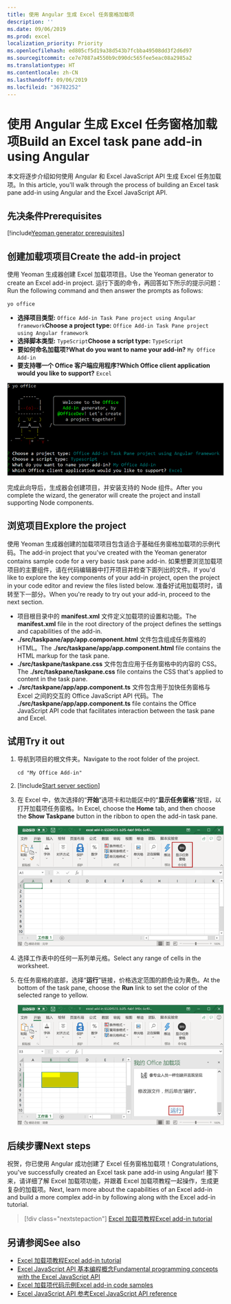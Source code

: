```yaml
---
title: 使用 Angular 生成 Excel 任务窗格加载项
description: ''
ms.date: 09/06/2019
ms.prod: excel
localization_priority: Priority
ms.openlocfilehash: ed805cf5d19a38d543b7fcbba49508dd3f2d6d97
ms.sourcegitcommit: ce7e7087a4550b9c090dc565fee5eac08a2985a2
ms.translationtype: HT
ms.contentlocale: zh-CN
ms.lasthandoff: 09/06/2019
ms.locfileid: "36782252"
---
```

# <a name="build-an-excel-task-pane-add-in-using-angular"></a><span data-ttu-id="89b84-102">使用 Angular 生成 Excel 任务窗格加载项</span><span class="sxs-lookup"><span data-stu-id="89b84-102">Build an Excel task pane add-in using Angular</span></span>

<span data-ttu-id="89b84-103">本文将逐步介绍如何使用 Angular 和 Excel JavaScript API 生成 Excel 任务加载项。</span><span class="sxs-lookup"><span data-stu-id="89b84-103">In this article, you'll walk through the process of building an Excel task pane add-in using Angular and the Excel JavaScript API.</span></span>

## <a name="prerequisites"></a><span data-ttu-id="89b84-104">先决条件</span><span class="sxs-lookup"><span data-stu-id="89b84-104">Prerequisites</span></span>

[!include[Yeoman generator prerequisites](../includes/quickstart-yo-prerequisites.md)]

## <a name="create-the-add-in-project"></a><span data-ttu-id="89b84-105">创建加载项项目</span><span class="sxs-lookup"><span data-stu-id="89b84-105">Create the add-in project</span></span>

<span data-ttu-id="89b84-106">使用 Yeoman 生成器创建 Excel 加载项项目。</span><span class="sxs-lookup"><span data-stu-id="89b84-106">Use the Yeoman generator to create an Excel add-in project.</span></span> <span data-ttu-id="89b84-107">运行下面的命令，再回答如下所示的提示问题：</span><span class="sxs-lookup"><span data-stu-id="89b84-107">Run the following command and then answer the prompts as follows:</span></span>

```command&nbsp;line
yo office
```

- <span data-ttu-id="89b84-108">**选择项目类型:** `Office Add-in Task Pane project using Angular framework`</span><span class="sxs-lookup"><span data-stu-id="89b84-108">**Choose a project type:** `Office Add-in Task Pane project using Angular framework`</span></span>
- <span data-ttu-id="89b84-109">**选择脚本类型:** `TypeScript`</span><span class="sxs-lookup"><span data-stu-id="89b84-109">**Choose a script type:** `TypeScript`</span></span>
- <span data-ttu-id="89b84-110">**要如何命名加载项?**</span><span class="sxs-lookup"><span data-stu-id="89b84-110">**What do you want to name your add-in?**</span></span> `My Office Add-in`
- <span data-ttu-id="89b84-111">**要支持哪一个 Office 客户端应用程序?**</span><span class="sxs-lookup"><span data-stu-id="89b84-111">**Which Office client application would you like to support?**</span></span> `Excel`

![Yeoman 生成器](../images/yo-office-excel-angular-2.png)

<span data-ttu-id="89b84-113">完成此向导后，生成器会创建项目，并安装支持的 Node 组件。</span><span class="sxs-lookup"><span data-stu-id="89b84-113">After you complete the wizard, the generator will create the project and install supporting Node components.</span></span>

## <a name="explore-the-project"></a><span data-ttu-id="89b84-114">浏览项目</span><span class="sxs-lookup"><span data-stu-id="89b84-114">Explore the project</span></span>

<span data-ttu-id="89b84-115">使用 Yeoman 生成器创建的加载项项目包含适合于基础任务窗格加载项的示例代码。</span><span class="sxs-lookup"><span data-stu-id="89b84-115">The add-in project that you've created with the Yeoman generator contains sample code for a very basic task pane add-in.</span></span> <span data-ttu-id="89b84-116">如果想要浏览加载项项目的主要组件，请在代码编辑器中打开项目并检查下面列出的文件。</span><span class="sxs-lookup"><span data-stu-id="89b84-116">If you'd like to explore the key components of your add-in project, open the project in your code editor and review the files listed below.</span></span> <span data-ttu-id="89b84-117">准备好试用加载项时，请转至下一部分。</span><span class="sxs-lookup"><span data-stu-id="89b84-117">When you're ready to try out your add-in, proceed to the next section.</span></span>

- <span data-ttu-id="89b84-118">项目根目录中的 **manifest.xml** 文件定义加载项的设置和功能。</span><span class="sxs-lookup"><span data-stu-id="89b84-118">The **manifest.xml** file in the root directory of the project defines the settings and capabilities of the add-in.</span></span>
- <span data-ttu-id="89b84-119">**./src/taskpane/app/app.component.html** 文件包含组成任务窗格的 HTML。</span><span class="sxs-lookup"><span data-stu-id="89b84-119">The **./src/taskpane/app/app.component.html** file contains the HTML markup for the task pane.</span></span>
- <span data-ttu-id="89b84-120">**./src/taskpane/taskpane.css** 文件包含应用于任务窗格中的内容的 CSS。</span><span class="sxs-lookup"><span data-stu-id="89b84-120">The **./src/taskpane/taskpane.css** file contains the CSS that's applied to content in the task pane.</span></span>
- <span data-ttu-id="89b84-121">**./src/taskpane/app/app.component.ts** 文件包含用于加快任务窗格与 Excel 之间的交互的 Office JavaScript API 代码。</span><span class="sxs-lookup"><span data-stu-id="89b84-121">The **./src/taskpane/app/app.component.ts** file contains the Office JavaScript API code that facilitates interaction between the task pane and Excel.</span></span>

## <a name="try-it-out"></a><span data-ttu-id="89b84-122">试用</span><span class="sxs-lookup"><span data-stu-id="89b84-122">Try it out</span></span>

1. <span data-ttu-id="89b84-123">导航到项目的根文件夹。</span><span class="sxs-lookup"><span data-stu-id="89b84-123">Navigate to the root folder of the project.</span></span>

    ```command&nbsp;line
    cd "My Office Add-in"
    ```

2. [!include[Start server section](../includes/quickstart-yo-start-server-excel.md)] 

3. <span data-ttu-id="89b84-124">在 Excel 中，依次选择的“**开始**”选项卡和功能区中的“**显示任务窗格**”按钮，以打开加载项任务窗格。</span><span class="sxs-lookup"><span data-stu-id="89b84-124">In Excel, choose the **Home** tab, and then choose the **Show Taskpane** button in the ribbon to open the add-in task pane.</span></span>

    ![Excel 加载项按钮](../images/excel-quickstart-addin-3b.png)

4. <span data-ttu-id="89b84-126">选择工作表中的任何一系列单元格。</span><span class="sxs-lookup"><span data-stu-id="89b84-126">Select any range of cells in the worksheet.</span></span>

5. <span data-ttu-id="89b84-127">在任务窗格的底部，选择“**运行**”链接，价格选定范围的颜色设为黄色。</span><span class="sxs-lookup"><span data-stu-id="89b84-127">At the bottom of the task pane, choose the **Run** link to set the color of the selected range to yellow.</span></span>

    ![Excel 加载项](../images/excel-quickstart-addin-3c.png)

## <a name="next-steps"></a><span data-ttu-id="89b84-129">后续步骤</span><span class="sxs-lookup"><span data-stu-id="89b84-129">Next steps</span></span>

<span data-ttu-id="89b84-130">祝贺，你已使用 Angular 成功创建了 Excel 任务窗格加载项！</span><span class="sxs-lookup"><span data-stu-id="89b84-130">Congratulations, you've successfully created an Excel task pane add-in using Angular!</span></span> <span data-ttu-id="89b84-131">接下来，请详细了解 Excel 加载项功能，并跟着 Excel 加载项教程一起操作，生成更复杂的加载项。</span><span class="sxs-lookup"><span data-stu-id="89b84-131">Next, learn more about the capabilities of an Excel add-in and build a more complex add-in by following along with the Excel add-in tutorial.</span></span>

> [!div class="nextstepaction"]
> [<span data-ttu-id="89b84-132">Excel 加载项教程</span><span class="sxs-lookup"><span data-stu-id="89b84-132">Excel add-in tutorial</span></span>](../tutorials/excel-tutorial.md)

## <a name="see-also"></a><span data-ttu-id="89b84-133">另请参阅</span><span class="sxs-lookup"><span data-stu-id="89b84-133">See also</span></span>

* [<span data-ttu-id="89b84-134">Excel 加载项教程</span><span class="sxs-lookup"><span data-stu-id="89b84-134">Excel add-in tutorial</span></span>](../tutorials/excel-tutorial-create-table.md)
* [<span data-ttu-id="89b84-135">Excel JavaScript API 基本编程概念</span><span class="sxs-lookup"><span data-stu-id="89b84-135">Fundamental programming concepts with the Excel JavaScript API</span></span>](../excel/excel-add-ins-core-concepts.md)
* [<span data-ttu-id="89b84-136">Excel 加载项代码示例</span><span class="sxs-lookup"><span data-stu-id="89b84-136">Excel add-in code samples</span></span>](https://developer.microsoft.com/office/gallery/?filterBy=Samples,Excel)
* [<span data-ttu-id="89b84-137">Excel JavaScript API 参考</span><span class="sxs-lookup"><span data-stu-id="89b84-137">Excel JavaScript API reference</span></span>](/office/dev/add-ins/reference/overview/excel-add-ins-reference-overview)

